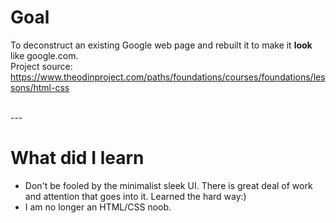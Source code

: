 # Goal

To deconstruct an existing Google web page and rebuilt it to make it **look** like google.com.  
Project source: https://www.theodinproject.com/paths/foundations/courses/foundations/lessons/html-css

<br />
---


# What did I learn

* Don't be fooled by the minimalist sleek UI.  There is great deal of work and attention that goes into it.
Learned the hard way:)
* I am no longer an HTML/CSS noob. 